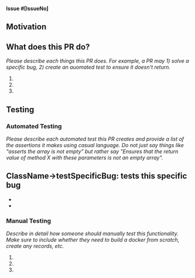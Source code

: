 **Issue #[IssueNo]**

## Motivation

<!-- This can usually be copied from the issue. Please do not just say, go see issue but instead copy the relevant details here. -->

## What does this PR do?
*Please describe each things this PR does. For example, a PR may 1) solve a specific bug, 2) create an auomated test to ensure it doesn't return.*

1.
2.
3.

## Testing

### Automated Testing
*Please describe each automated test this PR creates and provide a list of the assertions it makes using casual language.*
*Do not just say things like "asserts the array is not empty" but rather say "Ensures that the return value of method X with these parameters is not an empty array".*

ClassName->testSpecificBug: tests this specific bug
- 
- 
- 

### Manual Testing
*Describe in detail how someone should manually test this functionality.*
*Make sure to include whether they need to build a docker from scratch, create any records, etc.*

1.
2.
3.